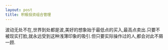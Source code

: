 ```yaml
---
layout: post
title: 积极投资组合管理
---
```

波动无处不在,世界到处都是波,美好的想象始于最低点的买入,最高点卖出.只要不被现实打脸,就永远受到这种浅薄印象的吸引.但只要实际操作过的人,都会对此不屑一顾.
